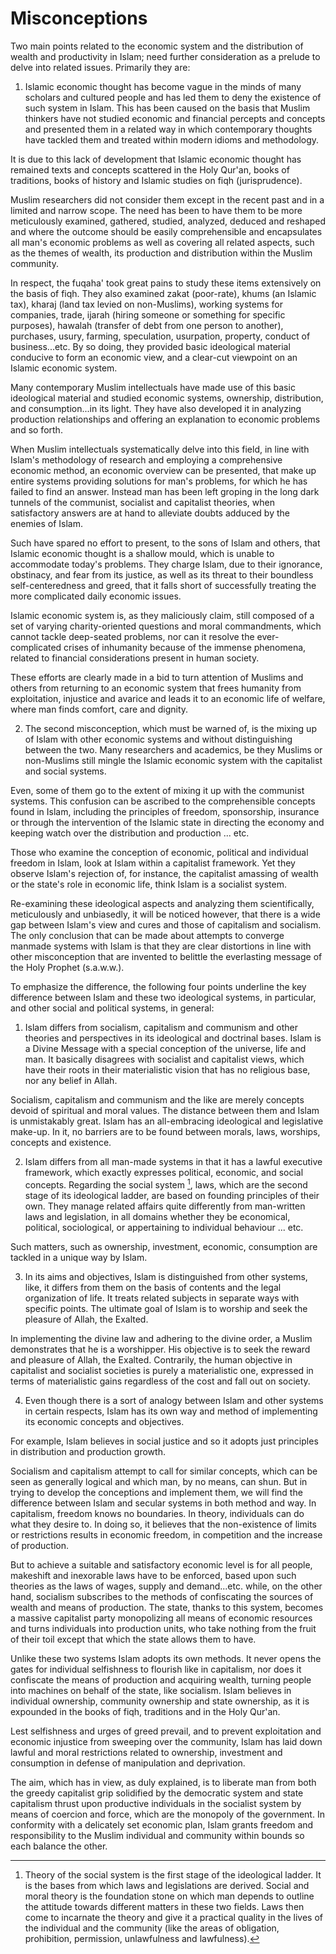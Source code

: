 Misconceptions
==============

Two main points related to the economic system and the distribution of
wealth and productivity in Islam; need further consideration as a
prelude to delve into related issues. Primarily they are:

1. Islamic economic thought has become vague in the minds of many
scholars and cultured people and has led them to deny the existence of
such system in Islam. This has been caused on the basis that Muslim
thinkers have not studied economic and financial percepts and concepts
and presented them in a related way in which contemporary thoughts have
tackled them and treated within modern idioms and methodology.

It is due to this lack of development that Islamic economic thought has
remained texts and concepts scattered in the Holy Qur'an, books of
traditions, books of history and Islamic studies on fiqh
(jurisprudence).

Muslim researchers did not consider them except in the recent past and
in a limited and narrow scope. The need has been to have them to be more
meticulously examined, gathered, studied, analyzed, deduced and reshaped
and where the outcome should be easily comprehensible and encapsulates
all man's economic problems as well as covering all related aspects,
such as the themes of wealth, its production and distribution within the
Muslim community.

In respect, the fuqaha' took great pains to study these items
extensively on the basis of fiqh. They also examined zakat (poor-rate),
khums (an Islamic tax), kharaj (land tax levied on non-Muslims), working
systems for companies, trade, ijarah (hiring someone or something for
specific purposes), hawalah (transfer of debt from one person to
another), purchases, usury, farming, speculation, usurpation, property,
conduct of business...etc. By so doing, they provided basic ideological
material conducive to form an economic view, and a clear-cut viewpoint
on an Islamic economic system.

Many contemporary Muslim intellectuals have made use of this basic
ideological material and studied economic systems, ownership,
distribution, and consumption...in its light. They have also developed
it in analyzing production relationships and offering an explanation to
economic problems and so forth.

When Muslim intellectuals systematically delve into this field, in line
with Islam's methodology of research and employing a comprehensive
economic method, an economic overview can be presented, that make up
entire systems providing solutions for man's problems, for which he has
failed to find an answer. Instead man has been left groping in the long
dark tunnels of the communist, socialist and capitalist theories, when
satisfactory answers are at hand to alleviate doubts adduced by the
enemies of Islam.

Such have spared no effort to present, to the sons of Islam and others,
that Islamic economic thought is a shallow mould, which is unable to
accommodate today's problems. They charge Islam, due to their ignorance,
obstinacy, and fear from its justice, as well as its threat to their
boundless self-centeredness and greed, that it falls short of
successfully treating the more complicated daily economic issues.

Islamic economic system is, as they maliciously claim, still composed of
a set of varying charity-oriented questions and moral commandments,
which cannot tackle deep-seated problems, nor can it resolve the
ever-complicated crises of inhumanity because of the immense phenomena,
related to financial considerations present in human society.

These efforts are clearly made in a bid to turn attention of Muslims and
others from returning to an economic system that frees humanity from
exploitation, injustice and avarice and leads it to an economic life of
welfare, where man finds comfort, care and dignity.

2. The second misconception, which must be warned of, is the mixing up
of Islam with other economic systems and without distinguishing between
the two. Many researchers and academics, be they Muslims or non-Muslims
still mingle the Islamic economic system with the capitalist and social
systems.

Even, some of them go to the extent of mixing it up with the communist
systems. This confusion can be ascribed to the comprehensible concepts
found in Islam, including the principles of freedom, sponsorship,
insurance or through the intervention of the Islamic state in directing
the economy and keeping watch over the distribution and production ...
etc.

Those who examine the conception of economic, political and individual
freedom in Islam, look at Islam within a capitalist framework. Yet they
observe Islam's rejection of, for instance, the capitalist amassing of
wealth or the state's role in economic life, think Islam is a socialist
system.

Re-examining these ideological aspects and analyzing them
scientifically, meticulously and unbiasedly, it will be noticed however,
that there is a wide gap between Islam's view and cures and those of
capitalism and socialism. The only conclusion that can be made about
attempts to converge manmade systems with Islam is that they are clear
distortions in line with other misconception that are invented to
belittle the everlasting message of the Holy Prophet (s.a.w.w.).

To emphasize the difference, the following four points underline the key
difference between Islam and these two ideological systems, in
particular, and other social and political systems, in general:

1. Islam differs from socialism, capitalism and communism and other
theories and perspectives in its ideological and doctrinal bases. Islam
is a Divine Message with a special conception of the universe, life and
man. It basically disagrees with socialist and capitalist views, which
have their roots in their materialistic vision that has no religious
base, nor any belief in Allah.

Socialism, capitalism and communism and the like are merely concepts
devoid of spiritual and moral values. The distance between them and
Islam is unmistakably great. Islam has an all-embracing ideological and
legislative make-up. In it, no barriers are to be found between morals,
laws, worships, concepts and existence.

2. Islam differs from all man-made systems in that it has a lawful
executive framework, which exactly expresses political, economic, and
social concepts. Regarding the social system [^1], laws, which are the
second stage of its ideological ladder, are based on founding principles
of their own. They manage related affairs quite differently from
man-written laws and legislation, in all domains whether they be
economical, political, sociological, or appertaining to individual
behaviour ... etc.

Such matters, such as ownership, investment, economic, consumption are
tackled in a unique way by Islam.

3. In its aims and objectives, Islam is distinguished from other
systems, like, it differs from them on the basis of contents and the
legal organization of life. It treats related subjects in separate ways
with specific points. The ultimate goal of Islam is to worship and seek
the pleasure of Allah, the Exalted.

In implementing the divine law and adhering to the divine order, a
Muslim demonstrates that he is a worshipper. His objective is to seek
the reward and pleasure of Allah, the Exalted. Contrarily, the human
objective in capitalist and socialist societies is purely a
materialistic one, expressed in terms of materialistic gains regardless
of the cost and fall out on society.

4. Even though there is a sort of analogy between Islam and other
systems in certain respects, Islam has its own way and method of
implementing its economic concepts and objectives.

For example, Islam believes in social justice and so it adopts just
principles in distribution and production growth.

Socialism and capitalism attempt to call for similar concepts, which can
be seen as generally logical and which man, by no means, can shun. But
in trying to develop the conceptions and implement them, we will find
the difference between Islam and secular systems in both method and way.
In capitalism, freedom knows no boundaries. In theory, individuals can
do what they desire to. In doing so, it believes that the non-existence
of limits or restrictions results in economic freedom, in competition
and the increase of production.

But to achieve a suitable and satisfactory economic level is for all
people, makeshift and inexorable laws have to be enforced, based upon
such theories as the laws of wages, supply and demand...etc. while, on
the other hand, socialism subscribes to the methods of confiscating the
sources of wealth and means of production. The state, thanks to this
system, becomes a massive capitalist party monopolizing all means of
economic resources and turns individuals into production units, who take
nothing from the fruit of their toil except that which the state allows
them to have.

Unlike these two systems Islam adopts its own methods. It never opens
the gates for individual selfishness to flourish like in capitalism, nor
does it confiscate the means of production and acquiring wealth, turning
people into machines on behalf of the state, like socialism. Islam
believes in individual ownership, community ownership and state
ownership, as it is expounded in the books of fiqh, traditions and in
the Holy Qur'an.

Lest selfishness and urges of greed prevail, and to prevent exploitation
and economic injustice from sweeping over the community, Islam has laid
down lawful and moral restrictions related to ownership, investment and
consumption in defense of manipulation and deprivation.

The aim, which has in view, as duly explained, is to liberate man from
both the greedy capitalist grip solidified by the democratic system and
state capitalism thrust upon productive individuals in the socialist
system by means of coercion and force, which are the monopoly of the
government. In conformity with a delicately set economic plan, Islam
grants freedom and responsibility to the Muslim individual and community
within bounds so each balance the other.

[^1]: Theory of the social system is the first stage of the ideological
ladder. It is the bases from which laws and legislations are derived.
Social and moral theory is the foundation stone on which man depends to
outline the attitude towards different matters in these two fields. Laws
then come to incarnate the theory and give it a practical quality in the
lives of the individual and the community (like the areas of obligation,
prohibition, permission, unlawfulness and lawfulness).


